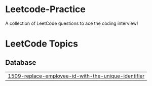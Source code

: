 # Leetcode-Practice
A collection of LeetCode questions to ace the coding interview!

<!---LeetCode Topics Start-->
# LeetCode Topics
## Database
|  |
| ------- |
| [1509-replace-employee-id-with-the-unique-identifier](https://github.com/nisargakadam/Leetcode-Practice/tree/master/1509-replace-employee-id-with-the-unique-identifier) |
<!---LeetCode Topics End-->